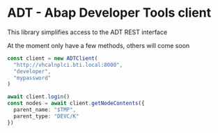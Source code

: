 # ADT - Abap Developer Tools client

This library simplifies access to the ADT REST interface

At the moment only have a few methods, others will come soon

```typescript
const client = new ADTClient(
  "http://vhcalnplci.bti.local:8000",
  "developer",
  "mypassword"
)

await client.login()
const nodes = await client.getNodeContents({
  parent_name: "$TMP",
  parent_type: "DEVC/K"
})
```
